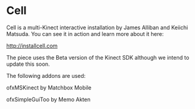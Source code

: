 Cell
====

Cell is a multi-Kinect interactive installation by James Alliban and Keiichi Matsuda. You can see it in action and learn more about it here:

http://installcell.com

The piece uses the Beta version of the Kinect SDK although we intend to update this soon.

The following addons are used:

ofxMSKinect by Matchbox Mobile

ofxSimpleGuiToo by Memo Akten
